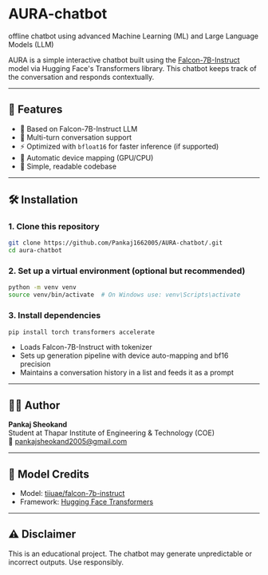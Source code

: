 # AURA-chatbot
offline chatbot using advanced Machine Learning (ML) and Large Language Models (LLM)

AURA is a simple interactive chatbot built using the [Falcon-7B-Instruct](https://huggingface.co/tiiuae/falcon-7b-instruct) model via Hugging Face's Transformers library. This chatbot keeps track of the conversation and responds contextually.

---

## 📌 Features

- 🤖 Based on Falcon-7B-Instruct LLM
- 💬 Multi-turn conversation support
- ⚡ Optimized with `bfloat16` for faster inference (if supported)
- 🔧 Automatic device mapping (GPU/CPU)
- 🧠 Simple, readable codebase

---

## 🛠️ Installation

### 1. Clone this repository

```bash
git clone https://github.com/Pankaj1662005/AURA-chatbot/.git
cd aura-chatbot
```

### 2. Set up a virtual environment (optional but recommended)

```bash
python -m venv venv
source venv/bin/activate  # On Windows use: venv\Scripts\activate
```

### 3. Install dependencies

```bash
pip install torch transformers accelerate
```


- Loads Falcon-7B-Instruct with tokenizer
- Sets up generation pipeline with device auto-mapping and bf16 precision
- Maintains a conversation history in a list and feeds it as a prompt

---

## 👨‍💻 Author

**Pankaj Sheokand**  
Student at Thapar Institute of Engineering & Technology (COE)  
📧 pankajsheokand2005@gmail.com  

---

## 🤖 Model Credits

- Model: [tiiuae/falcon-7b-instruct](https://huggingface.co/tiiuae/falcon-7b-instruct)  
- Framework: [Hugging Face Transformers](https://huggingface.co/docs/transformers)

---

## ⚠️ Disclaimer

This is an educational project. The chatbot may generate unpredictable or incorrect outputs. Use responsibly.

```

